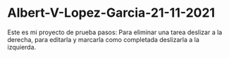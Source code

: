 # Albert-V-Lopez-Garcia-21-11-2021
Este es mi proyecto de prueba
pasos:
Para eliminar una tarea deslizar a la derecha, para editarla y marcarla como completada deslizarla a la izquierda.
